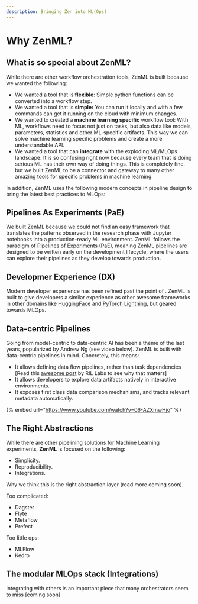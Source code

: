 ```yaml
---
description: Bringing Zen into ML(Ops)
---
```


# Why ZenML?

## What is so special about ZenML?

While there are other workflow orchestration tools, ZenML is built because we wanted the following:

* We wanted a tool that is **flexible**: Simple python functions can be converted into a workflow step. 
* We wanted a tool that is **simple:** You can run it locally and with a few commands can get it running on the cloud with minimum changes.
* We wanted to created a **machine learning specific** workflow tool: With ML, workflows need to focus not just on tasks, but also data like models, parameters, statistics and other ML-specific artifacts. This way we can solve machine learning specific problems and create a more understandable API.
* We wanted a tool that can **integrate** with the exploding ML/MLOps landscape: It is so confusing right now because every team that is doing serious ML has their own way of doing things. This is completely fine, but we built ZenML to be a connector and gateway to many other amazing tools for specific problems in machine learning.

In addition, ZenML uses the following modern concepts in pipeline design to bring the latest best practices to MLOps:

## Pipelines As Experiments \(PaE\)

We built ZenML because we could not find an easy framework that translates the patterns observed in the research phase with Jupyter notebooks into a production-ready ML environment. ZenML follows the paradigm of [Pipelines of Experiments \(PaE\),](why-zenml.md#pipelines-as-experiments-pae) meaning ZenML pipelines are designed to be written early on the development lifecycle, where the users can explore their pipelines as they develop towards production.

## Developmer Experience \(DX\)

Modern developer experience has been refined past the point of . ZenML is built to give developers a similar experience as other awesome frameworks in other domains like [HuggingFace](https://huggingface.co/) and [PyTorch Lightning](https://www.pytorchlightning.ai/), but geared towards MLOps.

## Data-centric Pipelines

Going from model-centric to data-centric AI has been a theme of the last years, popularized by Andrew Ng \(see video below\). ZenML is built with data-centric pipelines in mind. Concretely, this means:

* It allows defining data flow pipelines, rather than task dependencies \[Read this [awesome post](https://rillabs.org/posts/workflows-dataflow-not-task-deps) by RIL Labs to see why that matters\] 
* It allows developers to explore data artifacts natively in interactive environments.
* It exposes first class data comparison mechanisms, and tracks relevant metadata automatically.

{% embed url="https://www.youtube.com/watch?v=06-AZXmwHjo" %}

## The Right Abstractions

While there are other pipelining solutions for Machine Learning experiments, **ZenML** is focused on the following:

* Simplicity.
* Reproducibility.
* Integrations.

Why we think this is the right abstraction layer \(read more coming soon\).

Too complicated:

* Dagster
* Flyte
* Metaflow
* Prefect

Too little ops:

* MLFlow
* Kedro

## The modular MLOps stack \(Integrations\)

Integrating with others is an important piece that many orchestrators seem to miss \[coming soon\]



## 

